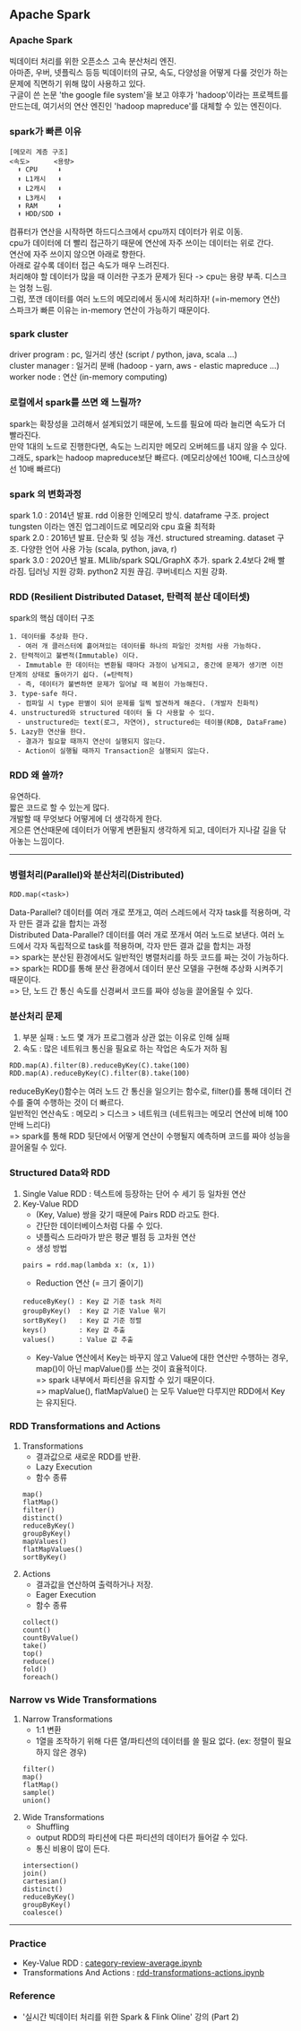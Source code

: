 ## Apache Spark

### Apache Spark
빅데이터 처리를 위한 오픈소스 고속 분산처리 엔진.  
아마존, 우버, 넷플릭스 등등 빅데이터의 규모, 속도, 다양성을 어떻게 다룰 것인가 하는 문제에 직면하기 위해 많이 사용하고 있다.   
구글이 쓴 논문 'the google file system'을 보고 야후가 'hadoop'이라는 프로젝트를 만드는데, 여기서의 연산 엔진인 'hadoop mapreduce'를 대체할 수 있는 엔진이다.

### spark가 빠른 이유
```
[메모리 계층 구조]
<속도>      <용량>
  ⬆️ CPU     ⬇️
  ⬆️ L1캐시   ⬇️
  ⬆️ L2캐시   ⬇️
  ⬆️ L3캐시   ⬇️
  ⬆️ RAM     ⬇️
  ⬆️ HDD/SDD ⬇️
```
컴퓨터가 연산을 시작하면 하드디스크에서 cpu까지 데이터가 위로 이동.   
cpu가 데이터에 더 빨리 접근하기 때문에 연산에 자주 쓰이는 데이터는 위로 간다.   
연산에 자주 쓰이지 않으면 아래로 향한다.   
아래로 갈수록 데이터 접근 속도가 매우 느려진다.   
처리해야 할 데이터가 많을 때 이러한 구조가 문제가 된다 -> cpu는 용량 부족. 디스크는 엄청 느림.   
그럼, 쪼갠 데이터를 여러 노드의 메모리에서 동시에 처리하자! (=in-memory 연산)   
스파크가 빠른 이유는 in-memory 연산이 가능하기 때문이다.   

### spark cluster
driver program : pc, 일거리 생산 (script / python, java, scala ...)   
cluster manager : 일거리 분배 (hadoop - yarn, aws - elastic mapreduce ...)   
worker node : 연산 (in-memory computing)   

### 로컬에서 spark를 쓰면 왜 느릴까?
spark는 확장성을 고려해서 설계되었기 때문에, 노드를 필요에 따라 늘리면 속도가 더 빨라진다.   
만약 1대의 노드로 진행한다면, 속도는 느리지만 메모리 오버헤드를 내지 않을 수 있다.   
그래도, spark는 hadoop mapreduce보단 빠르다. (메모리상에선 100배, 디스크상에선 10배 빠르다)   

### spark 의 변화과정
spark 1.0 : 2014년 발표. rdd 이용한 인메모리 방식. dataframe 구조. project tungsten 이라는 엔진 업그레이드로 메모리와 cpu 효율 최적화   
spark 2.0 : 2016년 발표. 단순화 및 성능 개선. structured streaming. dataset 구조. 다양한 언어 사용 가능 (scala, python, java, r)   
spark 3.0 : 2020년 발표. MLlib/spark SQL/GraphX 추가. spark 2.4보다 2배 빨라짐. 딥러닝 지원 강화. python2 지원 끊김. 쿠버네티스 지원 강화.

### RDD (Resilient Distributed Dataset, 탄력적 분산 데이터셋)
spark의 핵심 데이터 구조
```
1. 데이터를 추상화 한다.
  - 여러 개 클러스터에 흩어져있는 데이터를 하나의 파일인 것처럼 사용 가능하다.
2. 탄력적이고 불변적(Immutable) 이다.
  - Immutable 한 데이터는 변환될 때마다 과정이 남게되고, 중간에 문제가 생기면 이전 단계의 상태로 돌아가기 쉽다. (=탄력적)
  - 즉, 데이터가 불변하면 문제가 일어날 때 복원이 가능해진다. 
3. type-safe 하다.
  - 컴파일 시 type 판별이 되어 문제를 일찍 발견하게 해준다. (개발자 친화적)
4. unstructured와 structured 데이터 둘 다 사용할 수 있다.
  - unstructured는 text(로그, 자연어), structured는 테이블(RDB, DataFrame)
5. Lazy한 연산을 한다.
  - 결과가 필요할 때까지 연산이 실행되지 않는다.
  - Action이 실행될 때까지 Transaction은 실행되지 않는다.
```

### RDD 왜 쓸까?
유연하다.   
짧은 코드로 할 수 있는게 많다.   
개발할 때 무엇보다 어떻게에 더 생각하게 한다.   
게으른 연산때문에 데이터가 어떻게 변환될지 생각하게 되고, 데이터가 지나갈 길을 닦아놓는 느낌이다.

----------------
### 병렬처리(Parallel)와 분산처리(Distributed)
```
RDD.map(<task>)
```
Data-Parallel? 데이터를 여러 개로 쪼개고, 여러 스레드에서 각자 task를 적용하며, 각자 만든 결과 값을 합치는 과정  
Distributed Data-Parallel? 데이터를 여러 개로 쪼개서 여러 노드로 보낸다. 여러 노드에서 각자 독립적으로 task를 적용하며, 각자 만든 결과 값을 합치는 과정    
=> spark는 분산된 환경에서도 일반적인 병렬처리를 하듯 코드를 짜는 것이 가능하다.   
=> spark는 RDD를 통해 분산 환경에서 데이터 분산 모델을 구현해 추상화 시켜주기 때문이다.    
=> 단, 노드 간 통신 속도를 신경써서 코드를 짜야 성능을 끌어올릴 수 있다.

### 분산처리 문제
1. 부분 실패 : 노드 몇 개가 프로그램과 상관 없는 이유로 인해 실패   
2. 속도 : 많은 네트워크 통신을 필요로 하는 작업은 속도가 저하 됨   
```
RDD.map(A).filter(B).reduceByKey(C).take(100)
RDD.map(A).reduceByKey(C).filter(B).take(100)
```
reduceByKey()함수는 여러 노드 간 통신을 일으키는 함수로, filter()를 통해 데이터 건수를 줄여 수행하는 것이 더 빠르다.   
일반적인 연산속도 : 메모리 > 디스크 > 네트워크 (네트워크는 메모리 연산에 비해 100만배 느리다)   
=> spark를 통해 RDD 뒷단에서 어떻게 연산이 수행될지 예측하며 코드를 짜야 성능을 끌어올릴 수 있다.

### Structured Data와 RDD
1. Single Value RDD : 텍스트에 등장하는 단어 수 세기 등 일차원 연산   
2. Key-Value RDD   
    - (Key, Value) 쌍을 갖기 때문에 Pairs RDD 라고도 한다.
    - 간단한 데이터베이스처럼 다룰 수 있다.
    - 넷플릭스 드라마가 받은 평균 별점 등 고차원 연산
    - 생성 방법
    ```
    pairs = rdd.map(lambda x: (x, 1))
    ```
    - Reduction 연산 (= 크기 줄이기)
    ```
    reduceByKey() : Key 값 기준 task 처리
    groupByKey()  : Key 값 기준 Value 묶기
    sortByKey()   : Key 값 기준 정렬
    keys()        : Key 값 추출
    values()      : Value 값 추출
    ```
    - Key-Value 연산에서 Key는 바꾸지 않고 Value에 대한 연산만 수행하는 경우, map()이 아닌 mapValue()를 쓰는 것이 효율적이다.   
      => spark 내부에서 파티션을 유지할 수 있기 때문이다.      
      => mapValue(), flatMapValue() 는 모두 Value만 다루지만 RDD에서 Key는 유지된다.
    
### RDD Transformations and Actions
1. Transformations
   - 결과값으로 새로운 RDD를 반환.
   - Lazy Execution
   - 함수 종류
   ```
   map()
   flatMap()
   filter()
   distinct()
   reduceByKey()
   groupByKey()
   mapValues()
   flatMapValues()
   sortByKey()
   ```
2. Actions
   - 결과값을 연산하여 출력하거나 저장.
   - Eager Execution
   - 함수 종류
   ```
   collect()
   count()
   countByValue()
   take()
   top()
   reduce()
   fold()
   foreach()
   ```

### Narrow vs Wide Transformations
1. Narrow Transformations
   - 1:1 변환
   - 1열을 조작하기 위해 다른 열/파티션의 데이터를 쓸 필요 없다. (ex: 정렬이 필요하지 않은 경우)
   ```
   filter()
   map()
   flatMap()
   sample()
   union()
   ```
2. Wide Transformations
   - Shuffling
   - output RDD의 파티션에 다른 파티션의 데이터가 들어갈 수 있다.
   - 통신 비용이 많이 든다.
   ```
   intersection()
   join()
   cartesian()
   distinct()
   reduceByKey()
   groupByKey()
   coalesce()
   ```

-------------------
### Practice
- Key-Value RDD : [category-review-average.ipynb](https://github.com/Jiyongs/dev_study/blob/master/bigdata/category-review-average.ipynb)
- Transformations And Actions : [rdd-transformations-actions.ipynb](https://github.com/Jiyongs/dev_study/blob/master/bigdata/rdd-transformations-actions.ipynb)

### Reference
- '실시간 빅데이터 처리를 위한 Spark & Flink Oline' 강의 (Part 2)
